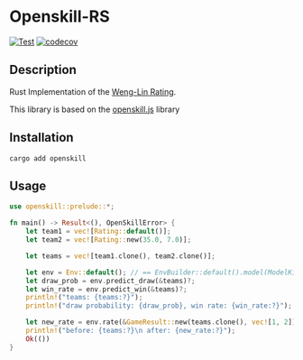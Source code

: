 # Openskill-RS

[![Test](https://github.com/injae/openskill-rs/actions/workflows/test.yml/badge.svg?branch=main&event=push)](https://github.com/injae/openskill-rs/actions/workflows/test.yml) [![codecov](https://codecov.io/gh/injae/openskill-rs/graph/badge.svg?token=L6FZDENSXN)](https://codecov.io/gh/injae/openskill-rs)
## Description
Rust Implementation of the [Weng-Lin Rating](https://www.csie.ntu.edu.tw/~cjlin/papers/online_ranking/online_journal.pdf).

This library is based on the [openskill.js](https://github.com/philihp/openskill.js) library

## Installation
```
cargo add openskill
```

## Usage
```rust
use openskill::prelude::*;

fn main() -> Result<(), OpenSkillError> {
    let team1 = vec![Rating::default()]; 
    let team2 = vec![Rating::new(35.0, 7.0)];

    let teams = vec![team1.clone(), team2.clone()];

    let env = Env::default(); // == EnvBuilder::default().model(ModelKind::PlackettLuce).build()
    let draw_prob = env.predict_draw(&teams)?;
    let win_rate = env.predict_win(&teams)?;
    println!("teams: {teams:?}");
    println!("draw probability: {draw_prob}, win rate: {win_rate:?}");

    let new_rate = env.rate(&GameResult::new(teams.clone(), vec![1, 2]))?;
    println!("before: {teams:?}\n after: {new_rate:?}");
    Ok(())
}
```
